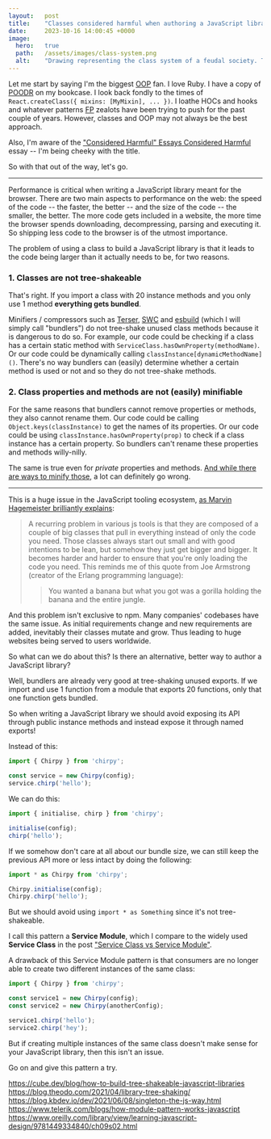 ```yaml
---
layout:   post
title:    "Classes considered harmful when authoring a JavaScript library"
date:     2023-10-16 14:00:45 +0000
image:
  hero:   true
  path:   /assets/images/class-system.png
  alt:    "Drawing representing the class system of a feudal society. There's a king, a queen, a bishop, and some nobles."
---
```


Let me start by saying I'm the biggest [OOP] fan. I love Ruby. I have a copy of [POODR] on my bookcase. I look back fondly to the times of `React.createClass({ mixins: [MyMixin], ... })`. I loathe HOCs and hooks and whatever patterns [FP] zealots have been trying to push for the past couple of years. However, classes and OOP may not always be the best approach.

Also, I'm aware of the ["Considered Harmful" Essays Considered Harmful] essay -- I'm being cheeky with the title.

So with that out of the way, let's go.

---

Performance is critical when writing a JavaScript library meant for the browser. There are two main aspects to performance on the web: the speed of the code -- the faster, the better -- and the size of the code -- the smaller, the better. The more code gets included in a website, the more time the browser spends downloading, decompressing, parsing and executing it. So shipping less code to the browser is of the utmost importance.

The problem of using a class to build a JavaScript library is that it leads to the code being larger than it actually needs to be, for two reasons.

### 1. Classes are not tree-shakeable

That's right. If you import a class with 20 instance methods and you only use 1 method **everything gets bundled**.

Minifiers / compressors such as [Terser], [SWC] and [esbuild] (which I will simply call "bundlers") do not tree-shake unused class methods because it is dangerous to do so. For example, our code could be checking if a class has a certain static method with `ServiceClass.hasOwnProperty(methodName)`. Or our code could be dynamically calling `classInstance[dynamicMethodName]()`. There's no way bundlers can (easily) determine whether a certain method is used or not and so they do not tree-shake methods.

### 2. Class properties and methods are not (easily) minifiable

For the same reasons that bundlers cannot remove properties or methods, they also cannot rename them.
Our code could be calling `Object.keys(classInstance)` to get the names of its properties. Or our code could be using `classInstance.hasOwnProperty(prop)` to check if a class instance has a certain property. So bundlers can't rename these properties and methods willy-nilly.

The same is true even for _private_ properties and methods. [And while there are ways to minify those], a lot can definitely go wrong.


---

This is a huge issue in the JavaScript tooling ecosystem, [as Marvin Hagemeister brilliantly explains]:

> A recurring problem in various js tools is that they are composed of a couple of big classes that pull in everything instead of only the code you need. Those classes always start out small and with good intentions to be lean, but somehow they just get bigger and bigger. It becomes harder and harder to ensure that you're only loading the code you need. This reminds me of this quote from Joe Armstrong (creator of the Erlang programming language):
>
> > You wanted a banana but what you got was a gorilla holding the banana and the entire jungle.

And this problem isn't exclusive to npm. Many companies' codebases have the same issue. As initial requirements change and new requirements are added, inevitably their classes mutate and grow. Thus leading to huge websites being served to users worldwide.

So what can we do about this? Is there an alternative, better way to author a JavaScript library?

Well, bundlers are already very good at tree-shaking unused exports. If we import and use 1 function from a module that exports 20 functions, only that one function gets bundled.

So when writing a JavaScript library we should avoid exposing its API through public instance methods and instead expose it through named exports!

Instead of this:

```js
import { Chirpy } from 'chirpy';

const service = new Chirpy(config);
service.chirp('hello');
```

We can do this:

```js
import { initialise, chirp } from 'chirpy';

initialise(config);
chirp('hello');
```

If we somehow don't care at all about our bundle size, we can still keep the previous API more or less intact by doing the following:

```js
import * as Chirpy from 'chirpy';

Chirpy.initialise(config);
Chirpy.chirp('hello');
```

But we should avoid using `import * as Something` since it's not tree-shakeable.

I call this pattern a **Service Module**, which I compare to the widely used **Service Class** in the post ["Service Class vs Service Module"].

A drawback of this Service Module pattern is that consumers are no longer able to create two different instances of the same class:

```js
import { Chirpy } from 'chirpy';

const service1 = new Chirpy(config);
const service2 = new Chirpy(anotherConfig);

service1.chirp('hello');
service2.chirp('hey');
```

But if creating multiple instances of the same class doesn't make sense for your JavaScript library, then this isn't an issue.

Go on and give this pattern a try.


[OOP]: https://en.wikipedia.org/wiki/Object-oriented_programming
[POODR]: https://www.poodr.com/
[FP]: https://en.wikipedia.org/wiki/Functional_programming
["Considered Harmful" Essays Considered Harmful]: https://meyerweb.com/eric/comment/chech.html
[as Marvin Hagemeister brilliantly explains]: https://marvinh.dev/blog/speeding-up-javascript-ecosystem-part-4/
[Terser]: https://try.terser.org/
[SWC]: https://play.swc.rs/
[esbuild]: https://esbuild.github.io/try/
[And while there are ways to minify those]: 2023-05-16-minifying-private-properties-and-methods-with-terser.md
["Service Class vs Service Module"]: 2023-05-16-service-class-vs-service-module.md

https://cube.dev/blog/how-to-build-tree-shakeable-javascript-libraries
https://blog.theodo.com/2021/04/library-tree-shaking/
https://blog.kbdev.io/dev/2021/06/08/singleton-the-js-way.html
https://www.telerik.com/blogs/how-module-pattern-works-javascript
https://www.oreilly.com/library/view/learning-javascript-design/9781449334840/ch09s02.html
